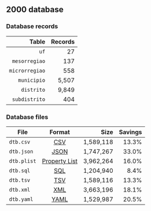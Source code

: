 ## 2000 database

### Database records

|          Table | Records |
| --------------:| -------:|
|           `uf` |      27 |
|  `mesorregiao` |     137 |
| `microrregiao` |     558 |
|    `municipio` |   5,507 |
|     `distrito` |   9,849 |
|  `subdistrito` |     404 |

### Database files

| File        | Format                                                       |      Size | Savings |
| ----------- |:------------------------------------------------------------:| ---------:| -------:|
| `dtb.csv`   | [CSV](https://en.wikipedia.org/wiki/Comma-separated_values)  | 1,589,118 |   13.3% |
| `dtb.json`  | [JSON](https://en.wikipedia.org/wiki/JSON)                   | 1,747,267 |   33.0% |
| `dtb.plist` | [Property List](https://en.wikipedia.org/wiki/Property_list) | 3,962,264 |   16.0% |
| `dtb.sql`   | [SQL](https://en.wikipedia.org/wiki/SQL)                     | 1,204,940 |    8.4% |
| `dtb.tsv`   | [TSV](https://en.wikipedia.org/wiki/Tab-separated_values)    | 1,589,116 |   13.3% |
| `dtb.xml`   | [XML](https://en.wikipedia.org/wiki/XML)                     | 3,663,196 |   18.1% |
| `dtb.yaml`  | [YAML](https://en.wikipedia.org/wiki/YAML)                   | 1,529,987 |   20.5% |
